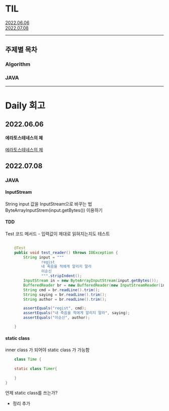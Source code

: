 # TIL

[2022.06.06](##2022.06.06)  
[2022.07.08](##2022.07.08) 


---
## 주제별 목차

### Algorithm
### JAVA


----
# Daily 회고

## 2022.06.06

#### 에라토스테네스의 체
[에라토스테네스의 체](Algorithm/수학/PrimeNumber.md)


## 2022.07.08


### JAVA

#### InputStream
String input 값을 InputStream으로 바꾸는 법
ByteArrayInputStrem(input.getBytes()) 이용하기  


#### TDD
Test 코드 메서드 - 입력값이 제대로 읽혀지는지도 테스트


```java
    
    @Test
    public void test_reader() throws IOException {
        String input = """
                regist
                내 죽음을 적에게 알리지 말라
                이순신
                """.stripIndent();
        InputStream in = new ByteArrayInputStream(input.getBytes());
        BufferedReader br = new BufferedReader(new InputStreamReader(in));
        String cmd = br.readLine().trim();
        String saying = br.readLine().trim();
        String author = br.readLine().trim();

        assertEquals("regist", cmd);
        assertEquals("내 죽음을 적에게 알리지 말라", saying);
        assertEquals("이순신", author);

    }
```


  
#### static class  
inner class 가 되어야 static class 가 가능함

```java
    class Time {
    
    static class Timer{
        
    } 
}
```

언제 static class를 쓰는가? 
- 정리 추가